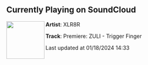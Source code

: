 ## Currently Playing on SoundCloud

[<img align="left" width="100" src="https://i1.sndcdn.com/artworks-000342517728-1rf8ue-t500x500.jpg">](https://soundcloud.com/xlr8r/premiere-zuli-trigger-finger?in=saxurn/sets/cmittka-b)

**Artist**: XLR8R 

**Track**: Premiere: ZULI - Trigger Finger

Last updated at 01/18/2024 14:33
